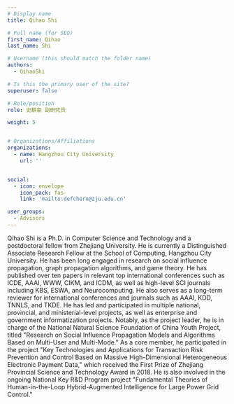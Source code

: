 ```yaml
---
# Display name
title: Qihao Shi

# Full name (for SEO)
first_name: Qihao
last_name: Shi

# Username (this should match the folder name)
authors:
  - QihaoShi

# Is this the primary user of the site?
superuser: false

# Role/position
role: 史麒豪 副研究员

weight: 5


# Organizations/Affiliations
organizations:
  - name: Hangzhou City University
    url: ''


social:
  - icon: envelope
    icon_pack: fas
    link: 'mailto:defchern@zju.edu.cn'

user_groups:
  - Advisors
---
```


Qihao Shi is a Ph.D. in Computer Science and Technology and a postdoctoral fellow from Zhejiang University. He is currently a Distinguished Associate Research Fellow at the School of Computing, Hangzhou City University. He has been long engaged in research on social influence propagation, graph propagation algorithms, and game theory. He has published over ten papers in relevant top international conferences such as ICDE, AAAI, WWW, CIKM, and ICDM, as well as high-level SCI journals including KBS, ESWA, and Neurocomputing. He also serves as a long-term reviewer for international conferences and journals such as AAAI, KDD, TNNLS, and TKDE. He has led and participated in multiple national, provincial, and ministerial-level projects, as well as enterprise and government informatization projects. Notably, as the project leader, he is in charge of the National Natural Science Foundation of China Youth Project, titled "Research on Social Influence Propagation Models and Algorithms Based on Multi-User and Multi-Mode." As a core member, he participated in the project "Key Technologies and Applications for Transaction Risk Prevention and Control Based on Massive High-Dimensional Heterogeneous Electronic Payment Data," which received the First Prize of Zhejiang Provincial Science and Technology Award in 2018. He is also involved in the ongoing National Key R&D Program project "Fundamental Theories of Human-in-the-Loop Hybrid-Augmented Intelligence for Large Power Grid Control."
